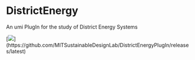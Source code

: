 # DistrictEnergy
An umi PlugIn for the study of District Energy Systems

[![](https://img.shields.io/github/release/MITSustainableDesignLab/DistrictEnergyPlugIn.svg?)](https://github.com/MITSustainableDesignLab/DistrictEnergyPlugIn/releases/latest)
